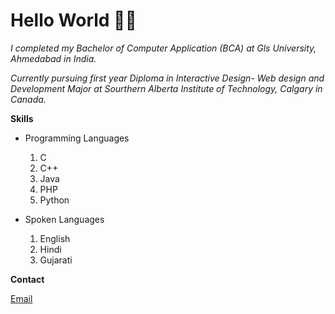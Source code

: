 # Hello World 👋🏻

*I completed my Bachelor of Computer Application (BCA) at Gls University, Ahmedabad in India.*

*Currently pursuing first year Diploma in Interactive Design- Web design and Development Major at Sourthern Alberta Institute of Technology, Calgary in Canada.*

**Skills**

- Programming Languages
  1. C
  2. C++
  3. Java
  4. PHP
  5. Python

- Spoken Languages
  1. English
  2. Hindi
  3. Gujarati

**Contact**

[Email](DrashtiBharatbhai.Dobariya@edu.sait.ca)